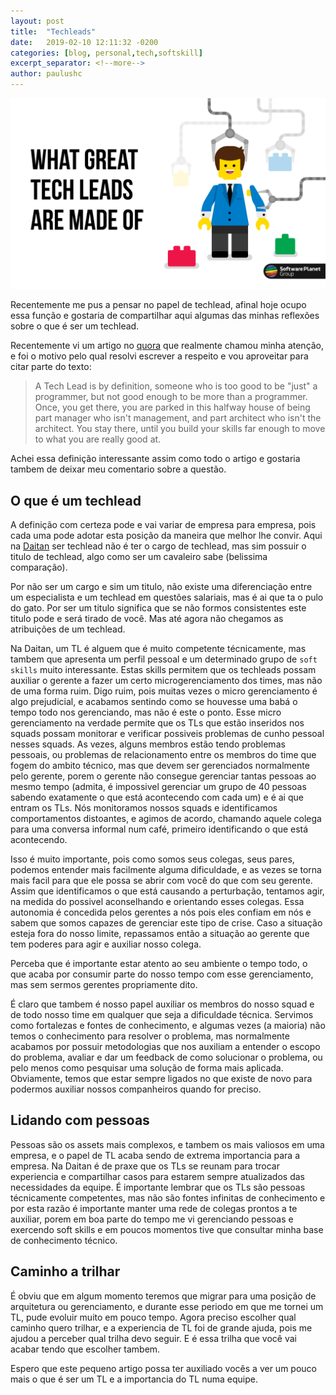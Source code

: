 ```yaml
---
layout: post
title:  "Techleads"
date:   2019-02-10 12:11:32 -0200
categories: [blog, personal,tech,softskill]
excerpt_separator: <!--more-->
author: paulushc
---
```

![Techleads](/assets/2019-02-10-techleads-cover.jpg)

Recentemente me pus a pensar no papel de techlead, afinal hoje ocupo essa função e gostaria de compartilhar aqui algumas das minhas reflexões sobre o que é ser um techlead.

<!--more-->

Recentemente vi um artigo no [quora](https://www.quora.com/How-do-I-become-a-great-tech-lead) que realmente chamou minha atenção, e foi o motivo pelo qual resolvi escrever a respeito e vou aproveitar para citar parte do texto:

> A Tech Lead is by definition, someone who is too good to be "just" a programmer, but not good enough to be more than a programmer. Once, you get there, you are parked in this halfway house of being part manager who isn't management, and part architect who isn't the architect. You stay there, until you build your skills far enough to move to what you are really good at.

Achei essa definição interessante assim como todo o artigo e gostaria tambem de deixar meu comentario sobre a questão.

## O que é um techlead

A definição com certeza pode e vai variar de empresa para empresa, pois cada uma pode adotar esta posição da maneira que melhor lhe convir. Aqui na [Daitan](https://www.daitan.com/) ser techlead não é ter o cargo de techlead, mas sim possuir o titulo de techlead, algo como ser um cavaleiro sabe (belissima comparação).

Por não ser um cargo e sim um titulo, não existe uma diferenciação entre um especialista e um techlead em questões salariais, mas é ai que ta o pulo do gato. Por ser um titulo significa que se não formos consistentes este titulo pode e será tirado de você. Mas até agora não chegamos as atribuições de um techlead.

Na Daitan, um TL é alguem que é muito competente técnicamente, mas tambem que apresenta um perfil pessoal e um determinado grupo de `soft skills` muito interessante. Estas skills permitem que os techleads possam auxiliar o gerente a fazer um certo microgerenciamento dos times, mas não de uma forma ruim. Digo ruim, pois muitas vezes o micro gerenciamento é algo prejudicial, e acabamos sentindo como se houvesse uma babá o tempo todo nos gerenciando, mas não é este o ponto. Esse micro gerenciamento na verdade permite que os TLs que estão inseridos nos squads possam monitorar e verificar possiveis problemas de cunho pessoal nesses squads. As vezes, alguns membros estão tendo problemas pessoais, ou problemas de relacionamento entre os membros do time que fogem do ambito técnico, mas que devem ser gerenciados normalmente pelo gerente, porem o gerente não consegue gerenciar tantas pessoas ao mesmo tempo (admita, é impossivel gerenciar um grupo de 40 pessoas sabendo exatamente o que está acontecendo com cada um) e é ai que entram os TLs. Nós monitoramos nossos squads e identificamos comportamentos distoantes, e agimos de acordo, chamando aquele colega para uma conversa informal num café, primeiro identificando o que está acontecendo.

Isso é muito importante, pois como somos seus colegas, seus pares, podemos entender mais facilmente alguma dificuldade, e as vezes se torna mais facil para que ele possa se abrir com você do que com seu gerente. Assim que identificamos o que está causando a perturbação, tentamos agir, na medida do possivel aconselhando e orientando esses colegas. Essa autonomia é concedida pelos gerentes a nós pois eles confiam em nós e sabem que somos capazes de gerenciar este tipo de crise. Caso a situação esteja fora do nosso limite, repassamos então a situação ao gerente que tem poderes para agir e auxiliar nosso colega.

Perceba que é importante estar atento ao seu ambiente o tempo todo, o que acaba por consumir parte do nosso tempo com esse gerenciamento, mas sem sermos gerentes propriamente dito. 

É claro que tambem é nosso papel auxiliar os membros do nosso squad e de todo nosso time em qualquer que seja a dificuldade técnica. Servimos como fortalezas e fontes de conhecimento, e algumas vezes (a maioria) não temos o conhecimento para resolver o problema, mas normalmente acabamos por possuir metodologias que nos auxiliam a entender o escopo do problema, avaliar e dar um feedback de como solucionar o problema, ou pelo menos como pesquisar uma solução de forma mais aplicada. Obviamente, temos que estar sempre ligados no que existe de novo para podermos auxiliar nossos companheiros quando for preciso.

## Lidando com pessoas

Pessoas são os assets mais complexos, e tambem os mais valiosos em uma empresa, e o papel de TL acaba sendo de extrema importancia para a empresa. Na Daitan é de praxe que os TLs se reunam para trocar experiencia e compartilhar casos para estarem sempre atualizados das necessidades da equipe. É importante lembrar que os TLs são pessoas técnicamente competentes, mas não são fontes infinitas de conhecimento e por esta razão é importante manter uma rede de colegas prontos a te auxiliar, porem em boa parte do tempo me vi gerenciando pessoas e exercendo soft skills e em poucos momentos tive que consultar minha base de conhecimento técnico.

## Caminho a trilhar

É obviu que em algum momento teremos que migrar para uma posição de arquitetura ou gerenciamento, e durante esse periodo em que me tornei um TL, pude evoluir muito em pouco tempo. Agora preciso escolher qual caminho quero trilhar, e a experiencia de TL foi de grande ajuda, pois me ajudou a perceber qual trilha devo seguir. E é essa trilha que você vai acabar tendo que escolher tambem.

Espero que este pequeno artigo possa ter auxiliado vocês a ver um pouco mais o que é ser um TL e a importancia do TL numa equipe.